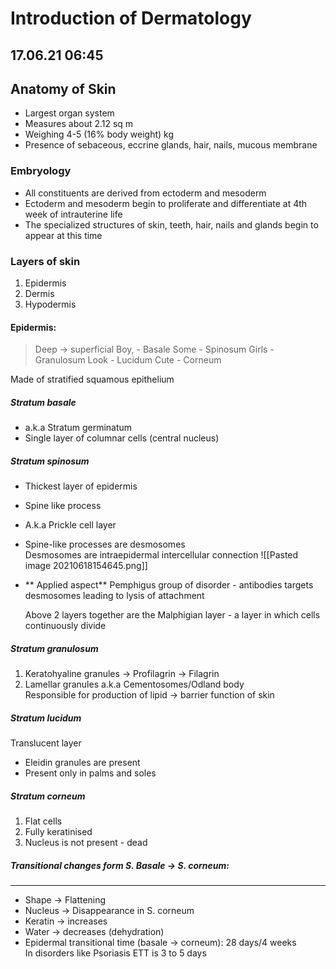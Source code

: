 # Introduction of Dermatology
17.06.21 06:45
-------------------------------------------------------   

## Anatomy of Skin

-   Largest organ system
-   Measures about 2.12 sq m 
-   Weighing 4-5 (16% body weight) kg
-   Presence of sebaceous, eccrine glands, hair, nails, mucous membrane


### Embryology
 
- All constituents are derived from ectoderm and mesoderm
- Ectoderm and mesoderm begin to proliferate and differentiate at 4th week of intrauterine life
- The specialized structures of skin, teeth, hair, nails and glands begin to appear at this time

### Layers of skin

1. Epidermis
2. Dermis
3. Hypodermis

#### Epidermis:

>Deep -> superficial
Boy, - Basale
Some - Spinosum
Girls - Granulosum
Look - Lucidum
Cute - Corneum

Made of stratified squamous epithelium

##### Stratum basale
- a.k.a Stratum germinatum
- Single layer of columnar cells (central nucleus)

##### Stratum spinosum
-   Thickest layer of epidermis
-   Spine like process
-   A.k.a Prickle cell layer
-   Spine-like processes are desmosomes  
    Desmosomes are intraepidermal intercellular connection
![[Pasted image 20210618154645.png]]
-  ** Applied aspect**
Pemphigus group of disorder - antibodies targets desmosomes leading to lysis of attachment

	Above 2 layers together are the Malphigian layer - a layer in which cells continuously divide
	
##### Stratum granulosum

1.  Keratohyaline granules -> Profilagrin -> Filagrin 
2.  Lamellar granules a.k.a Cementosomes/Odland body  
    Responsible for production of lipid -> barrier function of skin
	
##### Stratum lucidum
Translucent layer
-  Eleidin granules are present
- Present only in palms and soles

##### Stratum corneum
1.  Flat cells
2.  Fully keratinised
3.  Nucleus is not present - dead

   

##### Transitional changes form S. Basale -> S. corneum:
----------------------------------------------------

-   Shape -> Flattening
-   Nucleus -> Disappearance in S. corneum
-   Keratin -> increases
-   Water -> decreases (dehydration)
-   Epidermal transitional time (basale -> corneum): 28 days/4 weeks  
    In disorders like Psoriasis ETT is 3 to 5 days
	
